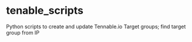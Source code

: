 # tenable_scripts
Python scripts to create and update Tennable.io Target groups; find target group from IP
